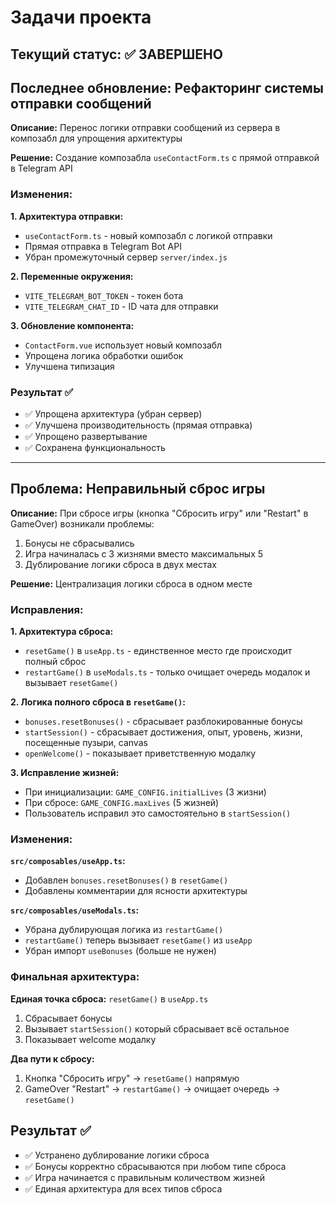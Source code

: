 # Задачи проекта

## Текущий статус: ✅ ЗАВЕРШЕНО

## Последнее обновление: Рефакторинг системы отправки сообщений

**Описание:** Перенос логики отправки сообщений из сервера в композабл для упрощения архитектуры

**Решение:** Создание композабла `useContactForm.ts` с прямой отправкой в Telegram API

### Изменения:

**1. Архитектура отправки:**
- `useContactForm.ts` - новый композабл с логикой отправки
- Прямая отправка в Telegram Bot API
- Убран промежуточный сервер `server/index.js`

**2. Переменные окружения:**
- `VITE_TELEGRAM_BOT_TOKEN` - токен бота
- `VITE_TELEGRAM_CHAT_ID` - ID чата для отправки

**3. Обновление компонента:**
- `ContactForm.vue` использует новый композабл
- Упрощена логика обработки ошибок
- Улучшена типизация

### Результат ✅

- ✅ Упрощена архитектура (убран сервер)
- ✅ Улучшена производительность (прямая отправка)
- ✅ Упрощено развертывание
- ✅ Сохранена функциональность

---

## Проблема: Неправильный сброс игры

**Описание:** При сбросе игры (кнопка "Сбросить игру" или "Restart" в GameOver) возникали проблемы:
1. Бонусы не сбрасывались
2. Игра начиналась с 3 жизнями вместо максимальных 5
3. Дублирование логики сброса в двух местах

**Решение:** Централизация логики сброса в одном месте

### Исправления:

**1. Архитектура сброса:**
- `resetGame()` в `useApp.ts` - единственное место где происходит полный сброс
- `restartGame()` в `useModals.ts` - только очищает очередь модалок и вызывает `resetGame()`

**2. Логика полного сброса в `resetGame()`:**
- `bonuses.resetBonuses()` - сбрасывает разблокированные бонусы
- `startSession()` - сбрасывает достижения, опыт, уровень, жизни, посещенные пузыри, canvas
- `openWelcome()` - показывает приветственную модалку

**3. Исправление жизней:**
- При инициализации: `GAME_CONFIG.initialLives` (3 жизни)
- При сбросе: `GAME_CONFIG.maxLives` (5 жизней)
- Пользователь исправил это самостоятельно в `startSession()`

### Изменения:

**`src/composables/useApp.ts`:**
- Добавлен `bonuses.resetBonuses()` в `resetGame()`
- Добавлены комментарии для ясности архитектуры

**`src/composables/useModals.ts`:**
- Убрана дублирующая логика из `restartGame()`
- `restartGame()` теперь вызывает `resetGame()` из `useApp`
- Убран импорт `useBonuses` (больше не нужен)

### Финальная архитектура:

**Единая точка сброса:** `resetGame()` в `useApp.ts`
1. Сбрасывает бонусы
2. Вызывает `startSession()` который сбрасывает всё остальное
3. Показывает welcome модалку

**Два пути к сбросу:**
1. Кнопка "Сбросить игру" → `resetGame()` напрямую
2. GameOver "Restart" → `restartGame()` → очищает очередь → `resetGame()`

## Результат ✅

- ✅ Устранено дублирование логики сброса
- ✅ Бонусы корректно сбрасываются при любом типе сброса
- ✅ Игра начинается с правильным количеством жизней
- ✅ Единая архитектура для всех типов сброса
